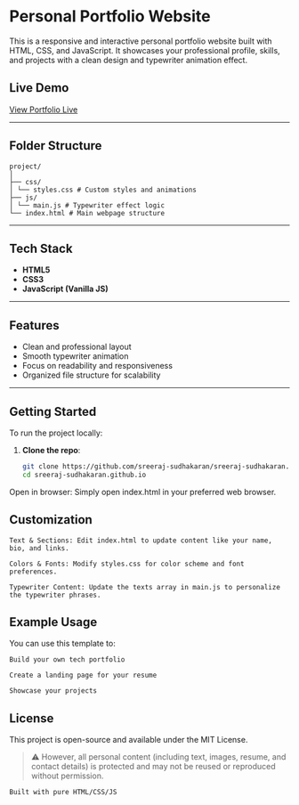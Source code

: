# Personal Portfolio Website

This is a responsive and interactive personal portfolio website built with HTML, CSS, and JavaScript. It showcases your professional profile, skills, and projects with a clean design and typewriter animation effect.

## Live Demo

[View Portfolio Live](https://sreeraj-sudhakaran.github.io/?utm_source=readme)  


---

## Folder Structure

    project/ 
    │ 
    ├── css/ 
    │ └── styles.css # Custom styles and animations 
    ├── js/ 
    │ └── main.js # Typewriter effect logic 
    └── index.html # Main webpage structure


---

## Tech Stack

- **HTML5**
- **CSS3**
- **JavaScript (Vanilla JS)**

---

## Features

- Clean and professional layout
- Smooth typewriter animation
- Focus on readability and responsiveness
- Organized file structure for scalability

---

## Getting Started

To run the project locally:

1. **Clone the repo**:
   ```bash
   git clone https://github.com/sreeraj-sudhakaran/sreeraj-sudhakaran.github.io.git
   cd sreeraj-sudhakaran.github.io

Open in browser: Simply open index.html in your preferred web browser.

## Customization

    Text & Sections: Edit index.html to update content like your name, bio, and links.

    Colors & Fonts: Modify styles.css for color scheme and font preferences.

    Typewriter Content: Update the texts array in main.js to personalize the typewriter phrases.

## Example Usage

You can use this template to:

    Build your own tech portfolio

    Create a landing page for your resume

    Showcase your projects

## License

This project is open-source and available under the MIT License.
> ⚠️ However, all personal content (including text, images, resume, and contact details) is protected and may not be reused or reproduced without permission.


    Built with pure HTML/CSS/JS
